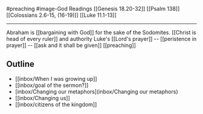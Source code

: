#preaching #image-God 
Readings
	[[Genesis 18.20-32]]
	[[Psalm 138]]
	[[Colossians 2.6-15, (16-19)]]
	[[Luke 11.1-13]]

---

Abraham is [[bargaining with God]] for the sake of the Sodomites.
[[Christ is head of every ruler]] and authority
Luke's [[Lord's prayer]] -- [[peristence in prayer]] -- [[ask and it shall be given]]
[[preaching]]

## Outline
- [[inbox/When I was growing up]]
- [[inbox/goal of the sermon?]] 
- [inbox/Changing our metaphors](inbox/Changing our metaphors) 
- [[inbox/Changing us]]
- [[inbox/citizens of the kingdom]]
